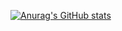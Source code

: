 [![Anurag's GitHub stats](https://github-readme-stats.vercel.app/api?username=joseph&show_icons=true&theme=radical)](https://github.com/anuraghazra/github-readme-stats)
